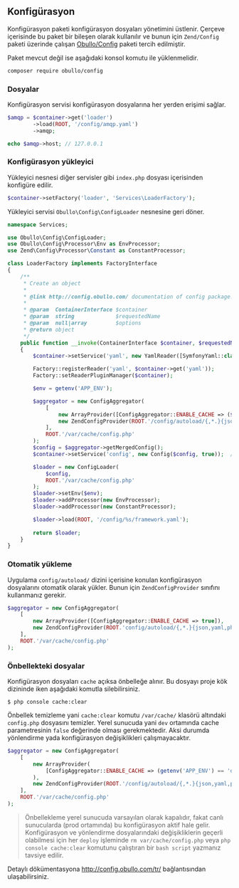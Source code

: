 
## Konfigürasyon

Konfigürasyon paketi konfigürasyon dosyaları yönetimini üstlenir. Çerçeve içerisinde bu paket bir bileşen olarak kullanılır ve bunun için `Zend/Config` paketi üzerinde çalışan <a href="http://config.obullo.com/">Obullo/Config</a> paketi tercih edilmiştir.


Paket mevcut değil ise aşağıdaki konsol komutu ile yüklenmelidir.

```bash
composer require obullo/config
```

### Dosyalar

Konfigürasyon servisi konfigürasyon dosyalarına her yerden erişimi sağlar.

```php
$amqp = $container->get('loader')
        ->load(ROOT, '/config/amqp.yaml')
        ->amqp;

echo $amqp->host; // 127.0.0.1
```

### Konfigürasyon yükleyici

Yükleyici nesnesi diğer servisler gibi `index.php` dosyası içerisinden konfigüre edilir. 

```php
$container->setFactory('loader', 'Services\LoaderFactory');
```

Yükleyici servisi `Obullo\Config\ConfigLoader` nesnesine geri döner.

```php
namespace Services;

use Obullo\Config\ConfigLoader;
use Obullo\Config\Processor\Env as EnvProcessor;
use Zend\Config\Processor\Constant as ConstantProcessor;

class LoaderFactory implements FactoryInterface
{
    /**
     * Create an object
     *
     * @link http://config.obullo.com/ documentation of config package.
     * 
     * @param  ContainerInterface $container
     * @param  string             $requestedName
     * @param  null|array         $options
     * @return object
     */
    public function __invoke(ContainerInterface $container, $requestedName, array $options = null)
    {
        $container->setService('yaml', new YamlReader([SymfonyYaml::class, 'parse']));

        Factory::registerReader('yaml', $container->get('yaml'));
        Factory::setReaderPluginManager($container);

        $env = getenv('APP_ENV');

        $aggregator = new ConfigAggregator(
            [
                new ArrayProvider([ConfigAggregator::ENABLE_CACHE => ($env == 'dev') ? false : true ]),
                new ZendConfigProvider(ROOT.'/config/autoload/{,*.}{json,yaml,php}'),
            ],
            ROOT.'/var/cache/config.php'
        );
        $config = $aggregator->getMergedConfig();
        $container->setService('config', new Config($config, true));  // Create global config object

        $loader = new ConfigLoader(
            $config,
            ROOT.'/var/cache/config.php'
        );
        $loader->setEnv($env);
        $loader->addProcessor(new EnvProcessor);
        $loader->addProcessor(new ConstantProcessor);

        $loader->load(ROOT, '/config/%s/framework.yaml');
        
        return $loader;
    }
}
```

### Otomatik yükleme

Uygulama `config/autoload/` dizini içerisine konulan konfigürasyon dosyalarını otomatik olarak yükler. Bunun için `ZendConfigProvider` sınıfını kullanmanız gerekir.

```php
$aggregator = new ConfigAggregator(
    [
        new ArrayProvider([ConfigAggregator::ENABLE_CACHE => true]),
        new ZendConfigProvider(ROOT.'config/autoload/{,*.}{json,yaml,php}'),
    ],
    ROOT.'/var/cache/config.php'
);
```

### Önbellekteki dosyalar

Konfigürasyon dosyaları `cache` açıksa önbelleğe alınır. Bu dosyayı proje kök dizininde iken aşağıdaki komutla silebilirsiniz.

```
$ php console cache:clear
```

Önbellek temizleme yani `cache:clear` komutu `/var/cache/` klasörü altındaki `config.php` dosyasını temizler. Yerel sunucuda yani `dev` ortamında cache parametresinin `false` değerinde olması gerekmektedir. Aksi durumda yönlendirme yada konfigürasyon değişiklikleri çalışmayacaktır.

```php
$aggregator = new ConfigAggregator(
    [
        new ArrayProvider(
            [ConfigAggregator::ENABLE_CACHE => (getenv('APP_ENV') == 'dev') ? false : true ]
        ),
        new ZendConfigProvider(ROOT.'/config/autoload/{,*.}{json,yaml,php}'),
    ],
    ROOT.'/var/cache/config.php'
);
```

> Önbellekleme yerel sunucuda varsayılan olarak kapalıdır, fakat canlı sunucularda (prod ortamında) bu konfigürasyon aktif hale gelir. Konfigürasyon ve yönlendirme dosyalarındaki değişikliklerin geçerli olabilmesi için her `deploy` işleminde `rm var/cache/config.php`  veya `php console cache:clear` komutunu çalıştıran bir `bash script` yazmanız tavsiye edilir. 


Detaylı dökümentasyona <a href="http://config.obullo.com/tr/">http://config.obullo.com/tr/</a> bağlantısından ulaşabilirsiniz.